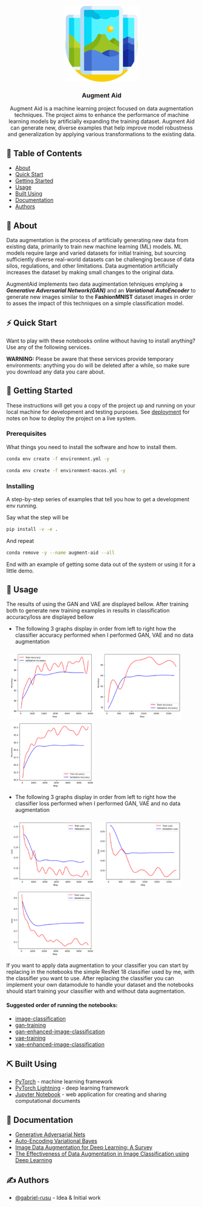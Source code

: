 <p align="center">
  <a href="" rel="noopener">
 <img width=200px height=200px src="./assets/logo.png" alt="Project logo"></a>
</p>

<h3 align="center">Augment Aid</h3>


<p align="center"> Augment Aid is a machine learning project focused on data augmentation techniques. The project aims to enhance the performance of machine learning models by artificially expanding the training dataset. Augment Aid can generate new, diverse examples that help improve model robustness and generalization by applying various transformations to the existing data.
    <br> 
</p>

## 📝 Table of Contents

- [About](#about)
- [Quick Start](#quick_start)
- [Getting Started](#getting_started)
- [Usage](#usage)
- [Built Using](#built_using)
- [Documentation](#documentation)
- [Authors](#authors)

## 🧐 About <a name = "about"></a>

Data augmentation is the process of artificially generating new data from existing data, primarily to train new machine
learning (ML) models. ML models require large and varied datasets for initial training, but sourcing sufficiently
diverse real-world datasets can be challenging because of data silos, regulations, and other limitations. Data
augmentation artificially increases the dataset by making small changes to the original data.

AugmentAid implements two data augimentation tehniques emplying a <b><i>Generative Adversarial Network(GAN)</i></b> and
an <b><i>Variational AutoEncoder</i></b> to generate new images similar to the <b>FashionMNIST</b> dataset images in
order to asses the impact of this techniques on a simple classification model.

## ⚡ Quick Start <a name="quick_start"></a>

Want to play with these notebooks online without having to install anything? Use any of the following services.

<b>WARNING:</b> Please be aware that these services provide temporary environments: anything you do will be deleted
after a while, so make sure you download any data you care about.

## 🏁 Getting Started <a name = "getting_started"></a>

These instructions will get you a copy of the project up and running on your local machine for development and testing
purposes. See [deployment](#deployment) for notes on how to deploy the project on a live system.

### Prerequisites

What things you need to install the software and how to install them.

```bash
conda env create -f environment.yml -y
```

```bash
conda env create -f environment-macos.yml -y
```

### Installing

A step-by-step series of examples that tell you how to get a development env running.

Say what the step will be

```bash
pip install -v -e .
```

And repeat

```bash
conda remove -y --name augment-aid --all
```

End with an example of getting some data out of the system or using it for a little demo.

## 🎈 Usage <a name="usage"></a>

The results of using the GAN and VAE are displayed bellow. After training both to generate 
new training examples in results in classification accuracy/loss are displayed bellow
- The following 3 graphs display in order from left to right how the classifier accuracy performed when I performed GAN, VAE and no data augmentation
<div style="display: flex; flex-wrap: wrap; padding: 0 4px">
  <div style="flex: 50%; padding: 0 4px">
    <img style="margin-top: 8px;vertical-align: middle; width: 225px; height: 175px" src="./assets/graphs/acc_graph_gan_data_augmentation.png" alt="Accuracy of GAN enhanced classifier training">
    <img style="margin-top: 8px;vertical-align: middle; width: 225px; height: 175px" src="assets/graphs/acc_graph_vae_data_augmentation.png" alt="Accuracy of VAE enhanced classifier training">
    <img style="margin-top: 8px;vertical-align: middle; width: 225px; height: 175px" src="assets/graphs/acc_graph_without_data_augmentation.png" alt="Accuracy of classifier without augmentation">
  </div>
</div>

- The following 3 graphs display in order from left to right how the classifier loss performed when I performed GAN, VAE and no data augmentation
<div style="display: flex; flex-wrap: wrap; padding: 0 4px">
  <div style="flex: 50%; padding: 0 4px">
    <img style="margin-top: 8px;vertical-align: middle; width: 225px; height: 175px" src="./assets/graphs/loss_graph_gan_data_augmentation.png" alt="Loss of GAN enhanced classifier training">
    <img style="margin-top: 8px;vertical-align: middle;  width: 225px; height: 175px" src="assets/graphs/loss_graph_vae_data_augmentation.png" alt="Loss of VAE enhanced classifier training">
    <img style="margin-top: 8px;vertical-align: middle;  width: 225px; height: 175px" src="assets/graphs/loss_graph_without_data_augmentation.png" alt="Loss of classifier without augmentation">
  </div>
</div>

If you want to apply data augmentation to your classifier you can start by replacing in the notebooks the simple 
ResNet 18 classifier used by me, with the classifier you want to use. After replacing the classifier you can implement 
your own datamodule to handle your dataset and the notebooks should start training your classifier with and without data
augmentation.

#### Suggested order of running the notebooks:
- [image-classification](src/notebooks/image-classification.ipynb)
- [gan-training](src/notebooks/gan-training.ipynb)
- [gan-enhanced-image-classification](src/notebooks/gan-enhanced-image-classification.ipynb)
- [vae-training](src/notebooks/vae-training.ipynb)
- [vae-enhanced-image-classification](src/notebooks/vae-enhanced-image-classification.ipynb)

## ⛏️ Built Using <a name = "built_using"></a>

- [PyTorch](https://pytorch.org/) - machine learning framework
- [PyTorch Lightning](https://lightning.ai/docs/pytorch/stable/) - deep learning framework
- [Jupyter Notebook](https://jupyter.org/) - web application for creating and sharing computational documents

## 📑 Documentation <a name="documentation"></a>

- [Generative Adversarial Nets](https://arxiv.org/pdf/1406.2661)
- [Auto-Encoding Variational Bayes](https://arxiv.org/pdf/1312.6114)
- [Image Data Augmentation for Deep Learning: A Survey](https://arxiv.org/pdf/2204.08610)
- [The Effectiveness of Data Augmentation in Image Classification using Deep Learning](https://arxiv.org/pdf/1712.04621)

## ✍️ Authors <a name = "authors"></a>

- [@gabriel-rusu](https://github.com/gabriel-rusu) - Idea & Initial work
